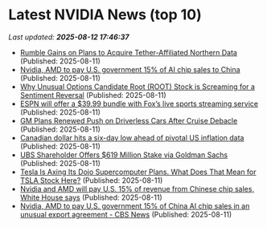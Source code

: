 # Latest NVIDIA News (top 10)
_Last updated: **2025-08-12 17:46:37**_

- [Rumble Gains on Plans to Acquire Tether-Affiliated Northern Data](https://www.coindesk.com/business/2025/08/11/rumble-gains-on-plans-to-acquire-tether-affiliated-northern-data) (Published: 2025-08-11)
- [Nvidia, AMD to pay U.S. government 15% of AI chip sales to China](https://www.cbsnews.com/news/nvidia-amd-chip-sales-china-15-percent-h20-mi308/?ftag=YHF4eb9d17) (Published: 2025-08-11)
- [Why Unusual Options Candidate Root (ROOT) Stock is Screaming for a Sentiment Reversal](https://biztoc.com/x/12aa280a8ee07379) (Published: 2025-08-11)
- [ESPN will offer a $39.99 bundle with Fox’s live sports streaming service](https://biztoc.com/x/e45d041630cd7e1e) (Published: 2025-08-11)
- [GM Plans Renewed Push on Driverless Cars After Cruise Debacle](https://biztoc.com/x/5c392a99b6b2d3e2) (Published: 2025-08-11)
- [Canadian dollar hits a six-day low ahead of pivotal US inflation data](https://biztoc.com/x/98fdb1b002200d63) (Published: 2025-08-11)
- [UBS Shareholder Offers $619 Million Stake via Goldman Sachs](https://biztoc.com/x/8b8ea1a1ab84f7a3) (Published: 2025-08-11)
- [Tesla Is Axing Its Dojo Supercomputer Plans. What Does That Mean for TSLA Stock Here?](https://biztoc.com/x/c49fef59f03ad2a7) (Published: 2025-08-11)
- [Nvidia and AMD will pay U.S. 15% of revenue from Chinese chip sales, White House says](https://www.cbsnews.com/video/chipmakers-nvidia-amd-announce-revenue-share-with-us-from-china-sales/) (Published: 2025-08-11)
- [Nvidia, AMD to pay U.S. government 15% of China AI chip sales in an unusual export agreement - CBS News](https://slashdot.org/firehose.pl?op=view&amp;id=178644286) (Published: 2025-08-11)
